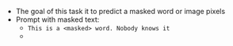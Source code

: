 - The goal of this task it to predict a masked word or image pixels
- Prompt with masked text:
	- ```This is a <masked> word. Nobody knows it```
	-
